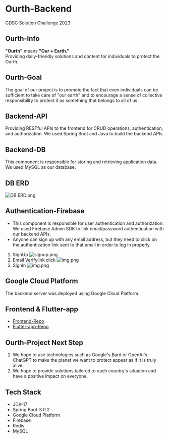 # Ourth-Backend
GDSC Solution Challenge 2023

## Ourth-Info
<B>"Ourth"</B> means <B>"Our + Earth."</B>    
Providing daily-friendly solutions and content for individuals to protect the Ourth.

## Ourth-Goal
The goal of our project is to promote the fact that even individuals can be sufficient to take care of "our earth" and to encourage a sense of collective responsibility to protect it as something that belongs to all of us.

## Backend-API
Providing RESTful APIs to the frontend for CRUD operations, authentication, and authorization. We used Spring Boot and Java to build the backend APIs.

## Backend-DB
This component is responsible for storing and retrieving application data. We used MySQL as our database.

## DB ERD
![DB ERD.png](img/ERD.png)

## Authentication-Firebase
- This component is responsible for user authentication and authorization. We used Firebase Admin SDK to link email/password authentication with our backend APIs.
- Anyone can sign up with any email address, but they need to click on the authentication link sent to that email in order to log in properly.

1. SignUp
![signup.png](img/signup.png)
2. Email Verifylink click
![img.png](img/verifyeamil.png)
3. SignIn
![img.png](img/signinHome.png)

## Google Cloud Platform
The backend server was deployed using Google Cloud Platform.

## Frontend & Flutter-app
- [Frontend-Repo](https://github.com/sinamong0620/Ourth-Frontend)
- [Flutter-app-Repo](https://github.com/rltgjqmtkdydwk/Ourth-Flutter-app)

## Ourth-Project Next Step
1. We hope to use technologies such as Google's Bard or OpenAI's ChatGPT to make the planet we want to protect appear as if it is truly alive.
2. We hope to provide solutions tailored to each country's situation and have a positive impact on everyone.

## Tech Stack  
- JDK-17
- Spring Boot-3.0.2
- Google Cloud Platform
- Firebase
- Redis
- MySQL